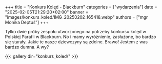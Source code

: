 +++
title = "Konkurs Kolęd - Blackburn"
categories = ["wydarzenia"]
date = "2025-02-05T21:29:20+02:00"
banner = "images/konkurs_koled/IMG_20250202_165418.webp"
authors = ["mgr Monika Deptuś"]
+++

Tylko dwie próby zespołu utworzonego na potrzeby konkursu kolęd w Polskiej Parafii w Blackburn. No i mamy wyróżnienie, zasłużone, bo bardzo się starały.
Jakie te nasze dziewczyny są zdolne. Brawo! Jestem z was bardzo dumna. A wy?

{{< gallery dir="konkurs_koled/" >}}